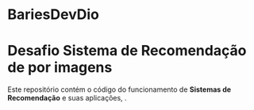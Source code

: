 # BariesDevDio
# Desafio Sistema de Recomendação de por imagens

Este repositório contém o código do funcionamento de **Sistemas de Recomendação** e suas aplicações, .
